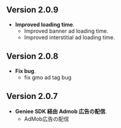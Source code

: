 ## Version 2.0.9

- **Improved loading time**.
    - Improved banner ad loading time.
    - Improved interstitial ad loading time.

## Version 2.0.8

- **Fix bug**.
    - fix gmo ad tag bug

## Version 2.0.7

- **Geniee SDK 経由 Admob 広告の配信**.
    - AdMob広告の配信

